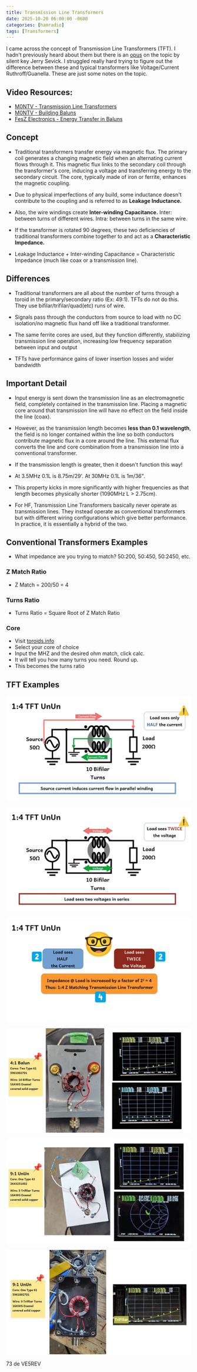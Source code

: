 ```yaml
---
title: Transmission Line Transformers
date: 2025-10-20 06:00:00 -0600
categories: [hamradio]
tags: [Transformers]
---
```


I came across the concept of Transmission Line Transformers (TFT). I hadn't previously heard about them but there is an [opus](http://bee.mif.pg.gda.pl/ciasteczkowypotwor/%23%20Books%20Catalogs/Sevick's%20Transmission%20Line%20Transformers%20Theory%20and%20Practice%205th.pdf) on the topic by silent key Jerry Sevick. I struggled really hard trying to figure out the difference between these and typical transformers like Voltage/Current Ruthroff/Guanella. These are just some notes on the topic.

## Video Resources:
+ [M0NTV - Transmission Line Transformers](https://youtu.be/YFtIarBVPhc?si=jmG3Hapo8TJwALts) 
+ [M0NTV - Building Baluns](https://youtu.be/41q0eVpNN8k?si=qHUfj5zA4mAomDYf)
+ [FesZ Electronics - Energy Transfer in Baluns](https://youtu.be/83QRK1ULmY8?si=VohOVFiu47NnaGLU)

## Concept

+ Traditional transformers transfer energy via magnetic flux. The primary coil generates a changing magnetic field when an alternating current flows through it. This magnetic flux links to the secondary coil through the transformer's core, inducing a voltage and transferring energy to the secondary circuit. The core, typically made of iron or ferrite, enhances the magnetic coupling.

+ Due to physical imperfections of any build, some inductance doesn't contribute to the coupling and is referred to as **Leakage Inductance.**

+ Also, the wire windings create **Inter-winding Capacitance.** Inter: between turns of different wires. Intra: between turns in the same wire.

+ If the transformer is rotated 90 degrees, these two deficiencies of traditional transformers combine together to and act as a **Characteristic Impedance.**

+ Leakage Inductance + Inter-winding Capacitance = Characteristic Impedance (much like coax or a transmission line).

## Differences

+ Traditional transformers are all about the number of turns through a toroid in the primary/secondary ratio (Ex: 49:1). TFTs do not do this. They use bifilar/trifilar/quad(etc) runs of wire. 

+ Signals pass through the conductors from source to load with no DC isolation/no magnetic flux hand off like a traditional transformer.

+ The same ferrite cores are used, but they function differently, stabilizing transmission line operation, increasing low frequency separation between input and output

+ TFTs have performance gains of lower insertion losses and wider bandwidth

## Important Detail

+ Input energy is sent down the transmission line as an electromagnetic field, completely contained in the transmission line. Placing a magnetic core around that transmission line will have no effect on the field inside the line (coax).

+ However, as the transmission length becomes **less than 0.1 wavelength**, the field is no longer contained within the line so both conductors contribute magnetic flux in a core around the line. This external flux converts the line and core combination from a transmission line into a conventional transformer.

+ If the transmission length is greater, then it doesn't function this way! 

+ At 3.5MHz 0.1L is 8.75m/29'. At 30MHz 0.1L is 1m/36".

+ This property kicks in more significantly with higher frequencies as that length becomes physically shorter (1090MHz L > 2.75cm).

+ For HF, Transmission Line Transformers basically never operate as transmission lines. They instead operate as conventional transformers but with different wiring configurations which give better performance. In practice, it is essentially a hybrid of the two.

## Conventional Transformers Examples

+ What impedance are you trying to match? 50:200, 50:450, 50:2450, etc.

### Z Match Ratio 
+ Z Match = 200/50 = 4

### Turns Ratio
+ Turns Ratio = Square Root of Z Match Ratio

### Core
+ Visit [toroids.info](https://toroids.info/)
+ Select your core of choice
+ Input the MHZ and the desired ohm match, click calc.
+ It will tell you how many turns you need. Round up.
+ This becomes the turns ratio

## TFT Examples

![TFT](./assets/TFT/TFT-01.webp)

![TFT](./assets/TFT/TFT-02.webp)

![TFT](./assets/TFT/TFT-03.webp)

![TFT](./assets/TFT/TFT-04.webp)

![TFT](./assets/TFT/TFT-05.webp)

![TFT](./assets/TFT/TFT-06.webp)

73 de VE5REV



